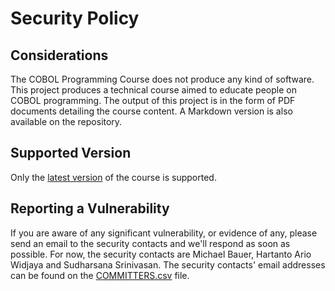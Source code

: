 # Security Policy

## Considerations

The COBOL Programming Course does not produce any kind of software. This project produces a technical course aimed to educate people on COBOL programming. The output of this project is in the form of PDF documents detailing the course content. A Markdown version is also available on the repository.

## Supported Version

Only the [latest version](https://github.com/openmainframeproject/cobol-programming-course/releases/latest) of the course is supported.

## Reporting a Vulnerability

If you are aware of any significant vulnerability, or evidence of any, please send an email to the security contacts and we'll respond as soon as possible. For now, the security contacts are Michael Bauer, Hartanto Ario Widjaya and Sudharsana Srinivasan. The security contacts' email addresses can be found on the [COMMITTERS.csv](https://github.com/openmainframeproject/cobol-programming-course/blob/master/COMMITTERS.csv) file.